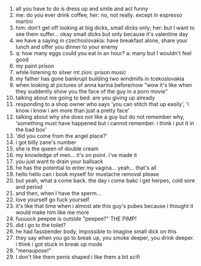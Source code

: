 1. all you have to do is dress up and smile and act funny
2. me: do you ever drink coffee; her: no, not really. except in espresso martini
3. him: don't get off looking at big dicks, small dicks only; her: but I want to see them suffer... okay small dicks but only because it's valentine day
4. we have a saying in czechoslovakia: have breakfast alone, share your lunch and offer you dinner to your enemy
5. q: how many eggs could you eat in an hour? a: many but I wouldn't feel good
6. my paint prison
7. while listening to silver mt zion: prison music
8. my father has gone bankrupt building two windmills in tcekoslovakia
9. when looking at pictures of anna karina before/now "wow it's like when they suddently show you the face of the guy in a porn movie"
10. talking about me going to bed: are you giving up already
11. responding to a shop owner who says 'you can stitch that up easily', 'i know i know i am more than just a pretty face'
12. talking about why she does not like a guy but do not remember why, 'something must have happened but i cannot remember. i think i put it in the bad box'
13. 'did you come from the angel place?'
14. i got billy zane's number
15. she is the queen of double cream
16. my knowledge of men... it's on point. i've made it
17. you just want to drain your ballsack
18. he has the potential to enter my vagina... yeah... that's all
19. hello hello can i book myself for mustache removal please
20. but yeah, what a come back. the day i come bakc i get herpes, cold sore and period
21. and then, when I have the sperm...
22. love yourself go fuck yourself
23. it's like that time when i almost ate this guy's pubes because i thought it would make him like me more
24. fuuuuck peepee is outside "peepee?" THE PIMP!
25. did i go to the toilet?
26. he had fassbender body, impossible to imagine small dick on this
27. they say when you go to break up, you smoke deeper, you drink deeper. i
    think i got stuck in break up mode
28. "menaupose!"
29. I don't like them penis shaped i like them a bit scifi
